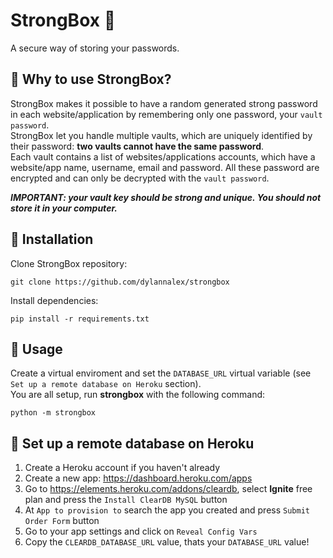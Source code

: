 # StrongBox :closed_lock_with_key:	
A secure way of storing your passwords.

## :key: Why to use StrongBox?
StrongBox makes it possible to have a random generated strong password in each website/application
by remembering only one password, your ```vault password```. <br/> 
StrongBox let you handle multiple vaults, which are uniquely identified by their password: **two vaults cannot
have the same password**. <br/> 
Each vault contains a list of websites/applications accounts, which have a website/app name, username, email and password.
All these password are encrypted and can only be decrypted with the ```vault password```.

***IMPORTANT: your vault key should be strong and unique. You should not store it in your computer.***

## :key: Installation
Clone StrongBox repository:
```
git clone https://github.com/dylannalex/strongbox
```
Install dependencies:
```
pip install -r requirements.txt
```

## :key: Usage
Create a virtual enviroment and set the ```DATABASE_URL``` virtual variable (see
```Set up a remote database on Heroku``` section).
<br/> You are all setup, run **strongbox** with the following command:
```
python -m strongbox
```

## :key: Set up a remote database on Heroku
1. Create a Heroku account if you haven't already
2. Create a new app: https://dashboard.heroku.com/apps
3. Go to https://elements.heroku.com/addons/cleardb, select **Ignite** free plan and press the
```Install ClearDB MySQL``` button
4. At ```App to provision to``` search the app you created and press ```Submit Order Form``` button
5. Go to your app settings and click on ```Reveal Config Vars```
6. Copy the ```CLEARDB_DATABASE_URL``` value, thats your ```DATABASE_URL``` value!

